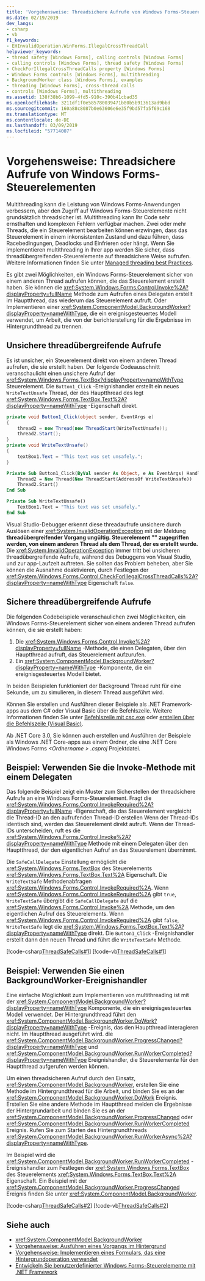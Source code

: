 ```yaml
---
title: 'Vorgehensweise: Threadsichere Aufrufe von Windows Forms-Steuerelementen'
ms.date: 02/19/2019
dev_langs:
- csharp
- vb
f1_keywords:
- EHInvalidOperation.WinForms.IllegalCrossThreadCall
helpviewer_keywords:
- thread safety [Windows Forms], calling controls [Windows Forms]
- calling controls [Windows Forms], thread safety [Windows Forms]
- CheckForIllegalCrossThreadCalls property [Windows Forms]
- Windows Forms controls [Windows Forms], multithreading
- BackgroundWorker class [Windows Forms], examples
- threading [Windows Forms], cross-thread calls
- controls [Windows Forms], multithreading
ms.assetid: 138f38b6-1099-4fd5-910c-390b41cbad35
ms.openlocfilehash: 3211df1f0e585780039471b80b5b913613ad9bbd
ms.sourcegitcommit: 160a88c8087b0e63606e6e35f9bd57fa5f69c168
ms.translationtype: MT
ms.contentlocale: de-DE
ms.lasthandoff: 03/09/2019
ms.locfileid: "57714007"
---
```

# <a name="how-to-make-thread-safe-calls-to-windows-forms-controls"></a>Vorgehensweise: Threadsichere Aufrufe von Windows Forms-Steuerelementen

Multithreading kann die Leistung von Windows Forms-Anwendungen verbessern, aber den Zugriff auf Windows Forms-Steuerelemente nicht grundsätzlich threadsicher ist. Multithreading kann Ihr Code sehr ernsthaften und komplexen Fehlern verfügbar machen. Zwei oder mehr Threads, die ein Steuerelement bearbeiten können erzwingen, dass das Steuerelement in einem inkonsistenten Zustand und dazu führen, dass Racebedingungen, Deadlocks und Einfrieren oder hängt. Wenn Sie implementieren multithreading in Ihrer app werden Sie sicher, dass threadübergreifenden-Steuerelemente auf threadsichere Weise aufrufen. Weitere Informationen finden Sie unter [Managed threading best Practices](../../../standard/threading/managed-threading-best-practices.md). 

Es gibt zwei Möglichkeiten, ein Windows Forms-Steuerelement sicher von einem anderen Thread aufrufen können, die das Steuerelement erstellt haben. Sie können die <xref:System.Windows.Forms.Control.Invoke%2A?displayProperty=fullName> Methode zum Aufrufen eines Delegaten erstellt im Hauptthread, das wiederum das Steuerelement aufruft. Oder Implementieren einer <xref:System.ComponentModel.BackgroundWorker?displayProperty=nameWithType>, die ein ereignisgesteuertes Modell verwendet, um Arbeit, die von der berichterstellung für die Ergebnisse im Hintergrundthread zu trennen. 

## <a name="unsafe-cross-thread-calls"></a>Unsichere threadübergreifende Aufrufe

Es ist unsicher, ein Steuerelement direkt von einem anderen Thread aufrufen, die sie erstellt haben. Der folgende Codeausschnitt veranschaulicht einen unsichere Aufruf der <xref:System.Windows.Forms.TextBox?displayProperty=nameWithType> Steuerelement. Die `Button1_Click` -Ereignishandler erstellt ein neues `WriteTextUnsafe` Thread, der des Hauptthread des legt <xref:System.Windows.Forms.TextBox.Text%2A?displayProperty=nameWithType> -Eigenschaft direkt. 

```csharp
private void Button1_Click(object sender, EventArgs e)
{
    thread2 = new Thread(new ThreadStart(WriteTextUnsafe));
    thread2.Start();
}
private void WriteTextUnsafe()
{
    textBox1.Text = "This text was set unsafely.";
}
```

```vb
Private Sub Button1_Click(ByVal sender As Object, e As EventArgs) Handles Button1.Click
    Thread2 = New Thread(New ThreadStart(AddressOf WriteTextUnsafe))
    Thread2.Start()
End Sub

Private Sub WriteTextUnsafe()
    TextBox1.Text = "This text was set unsafely."
End Sub
```

Visual Studio-Debugger erkennt diese threadaufrufe unsichere durch Auslösen einer <xref:System.InvalidOperationException> mit der Meldung **threadübergreifender Vorgang ungültig. Steuerelement "" zugegriffen werden, von einem anderen Thread als dem Thread, der es erstellt wurde.** Die <xref:System.InvalidOperationException> immer tritt bei unsicheren threadübergreifende Aufrufe, während des Debuggens von Visual Studio, und zur app-Laufzeit auftreten. Sie sollten das Problem beheben, aber Sie können die Ausnahme deaktivieren, durch Festlegen der <xref:System.Windows.Forms.Control.CheckForIllegalCrossThreadCalls%2A?displayProperty=nameWithType> Eigenschaft `false`.

## <a name="safe-cross-thread-calls"></a>Sichere threadübergreifende Aufrufe 

Die folgenden Codebeispiele veranschaulichen zwei Möglichkeiten, ein Windows Forms-Steuerelement sicher von einem anderen Thread aufrufen können, die sie erstellt haben: 
1. Die <xref:System.Windows.Forms.Control.Invoke%2A?displayProperty=fullName> -Methode, die einen Delegaten, über den Hauptthread aufruft, das Steuerelement aufzurufen. 
2. Ein <xref:System.ComponentModel.BackgroundWorker?displayProperty=nameWithType> -Komponente, die ein ereignisgesteuertes Modell bietet. 

In beiden Beispielen funktioniert der Background Thread ruht für eine Sekunde, um zu simulieren, in diesem Thread ausgeführt wird. 

Können Sie erstellen und Ausführen dieser Beispiele als .NET Framework-apps aus dem C# oder Visual Basic über die Befehlszeile. Weitere Informationen finden Sie unter [Befehlszeile mit csc.exe](../../../csharp/language-reference/compiler-options/command-line-building-with-csc-exe.md) oder [erstellen über die Befehlszeile (Visual Basic)](../../../visual-basic/reference/command-line-compiler/building-from-the-command-line.md). 

Ab .NET Core 3.0, Sie können auch erstellen und Ausführen der Beispiele als Windows .NET Core-apps aus einem Ordner, die eine .NET Core Windows Forms  *\<Ordnername > .csproj* Projektdatei. 

## <a name="example-use-the-invoke-method-with-a-delegate"></a>Beispiel: Verwenden Sie die Invoke-Methode mit einem Delegaten

Das folgende Beispiel zeigt ein Muster zum Sicherstellen der threadsichere Aufrufe an eine Windows Forms-Steuerelement. Fragt die <xref:System.Windows.Forms.Control.InvokeRequired%2A?displayProperty=fullName> -Eigenschaft, die das Steuerelement vergleicht die Thread-ID an den aufrufenden Thread-ID erstellen Wenn der Thread-IDs identisch sind, werden das Steuerelement direkt aufruft. Wenn der Thread-IDs unterscheiden, ruft es die <xref:System.Windows.Forms.Control.Invoke%2A?displayProperty=nameWithType> Methode mit einem Delegaten über den Hauptthread, der den eigentlichen Aufruf an das Steuerelement übernimmt.

Die `SafeCallDelegate` Einstellung ermöglicht die <xref:System.Windows.Forms.TextBox> des Steuerelements <xref:System.Windows.Forms.TextBox.Text%2A> Eigenschaft. Die `WriteTextSafe` Methodenabfragen <xref:System.Windows.Forms.Control.InvokeRequired%2A>. Wenn <xref:System.Windows.Forms.Control.InvokeRequired%2A> gibt `true`, `WriteTextSafe` übergibt die `SafeCallDelegate` auf die <xref:System.Windows.Forms.Control.Invoke%2A> Methode, um den eigentlichen Aufruf des Steuerelements. Wenn <xref:System.Windows.Forms.Control.InvokeRequired%2A> gibt `false`, `WriteTextSafe` legt die <xref:System.Windows.Forms.TextBox.Text%2A?displayProperty=nameWithType> direkt. Die `Button1_Click` -Ereignishandler erstellt dann den neuen Thread und führt die `WriteTextSafe` Methode. 

 [!code-csharp[ThreadSafeCalls#1](~/samples/snippets/winforms/thread-safe/example1/cs/Form1.cs)]
 [!code-vb[ThreadSafeCalls#1](~/samples/snippets/winforms/thread-safe/example1/vb/Form1.vb)]  

## <a name="example-use-a-backgroundworker-event-handler"></a>Beispiel: Verwenden Sie einen BackgroundWorker-Ereignishandler

Eine einfache Möglichkeit zum Implementieren von multithreading ist mit der <xref:System.ComponentModel.BackgroundWorker?displayProperty=nameWithType> Komponente, die ein ereignisgesteuertes Modell verwendet. Der Hintergrundthread führt den <xref:System.ComponentModel.BackgroundWorker.DoWork?displayProperty=nameWithType> -Ereignis, das den Hauptthread interagieren nicht. Im Hauptthread ausgeführt wird. die <xref:System.ComponentModel.BackgroundWorker.ProgressChanged?displayProperty=nameWithType> und <xref:System.ComponentModel.BackgroundWorker.RunWorkerCompleted?displayProperty=nameWithType> Ereignishandler, die Steuerelemente für den Hauptthread aufgerufen werden können.

Um einen threadsicheren Aufruf durch den Einsatz, <xref:System.ComponentModel.BackgroundWorker>, erstellen Sie eine Methode im Hintergrundthread für die Arbeit, und binden Sie es an der <xref:System.ComponentModel.BackgroundWorker.DoWork> Ereignis. Erstellen Sie eine andere Methode im Hauptthread melden die Ergebnisse der Hintergrundarbeit und binden Sie es an der <xref:System.ComponentModel.BackgroundWorker.ProgressChanged> oder <xref:System.ComponentModel.BackgroundWorker.RunWorkerCompleted> Ereignis. Rufen Sie zum Starten des Hintergrundthreads <xref:System.ComponentModel.BackgroundWorker.RunWorkerAsync%2A?displayProperty=nameWithType>. 

Im Beispiel wird die <xref:System.ComponentModel.BackgroundWorker.RunWorkerCompleted> -Ereignishandler zum Festlegen der <xref:System.Windows.Forms.TextBox> des Steuerelements <xref:System.Windows.Forms.TextBox.Text%2A> Eigenschaft. Ein Beispiel mit der <xref:System.ComponentModel.BackgroundWorker.ProgressChanged> Ereignis finden Sie unter <xref:System.ComponentModel.BackgroundWorker>. 

 [!code-csharp[ThreadSafeCalls#2](~/samples/snippets/winforms/thread-safe/example2/cs/Form1.cs)]
 [!code-vb[ThreadSafeCalls#2](~/samples/snippets/winforms/thread-safe/example2/vb/Form1.vb)]  

## <a name="see-also"></a>Siehe auch

- <xref:System.ComponentModel.BackgroundWorker>
- [Vorgehensweise: Ausführen eines Vorgangs im Hintergrund](how-to-run-an-operation-in-the-background.md)
- [Vorgehensweise: Implementieren eines Formulars, das eine Hintergrundoperation verwendet](how-to-implement-a-form-that-uses-a-background-operation.md)
- [Entwickeln Sie benutzerdefinierter Windows Forms-Steuerelemente mit .NET Framework](developing-custom-windows-forms-controls.md)
